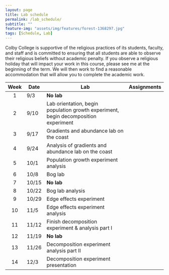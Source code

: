 ```yaml
--- 
layout: page
title: Lab schedule 
permalink: /lab_schedule/
subtitle: "" 
feature-img: "assets/img/features/forest-1368297.jpg"
tags: [Schedule, Lab]
---
```


Colby College is supportive of the religious practices of its students, faculty, and staff and is committed to ensuring that all students are able to observe their religious beliefs without academic penalty.  If you observe a religious holiday that will impact your work in this course, please see me at the beginning of the term.  We will then work to find a reasonable accommodation that will allow you to complete the academic work.

Week | Date   | Lab | Assignments
:---:|--------|-----|---------
1    | 9/3    | **No lab** |
2    | 9/10   | Lab orientation, begin population growth experiment, begin decomposition experiment |
3    | 9/17   | Gradients and abundance lab on the coast |
4    | 9/24   | Analysis of gradients and abundance lab on the coast |
5    | 10/1   | Population growth experiment analysis |
6    | 10/8   | Bog lab |
7    | 10/15  | **No lab** |
8    | 10/22  | Bog lab analysis |
9    | 10/29  | Edge effects experiment |
10   | 11/5   | Edge effects experiment analysis|
11   | 11/12  | Finish decomposition experiment & analysis part I|
12   | 11/19  | **No lab** |
13   | 11/26  | Decomposition experiment analysis part II |
14   | 12/3   | Decomposition experiment presentation |